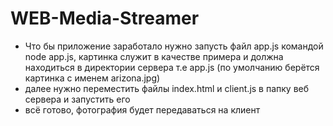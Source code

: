 # WEB-Media-Streamer
<ul>
  <li>Что бы приложение заработало нужно запусть файл app.js командой node app.js, картинка служит в качестве примера и должна находиться в директории сервера т.е app.js
    (по умолчанию берётся картинка с именем arizona.jpg)
  </li>
  <li>далее нужно переместить файлы index.html и client.js в папку веб сервера и запустить его</li>
  <li>всё готово, фотография будет передаваться на клиент</li>
</ul>
